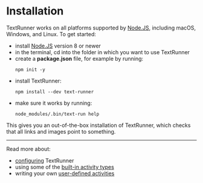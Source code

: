 # Installation

TextRunner works on all platforms supported by [Node.JS](https://nodejs.org),
including macOS, Windows, and Linux.
To get started:
- install [Node.JS](https://nodejs.org) version 8 or newer
- in the terminal,
  <a textrun="cd-into-empty-tmp-folder"> cd into the folder in which you want to use TextRunner
  </a>
- create a __package.json__ file, for example by running: <a textrun="run-consoleCommand">
  ```
  npm init -y
  ```
  </a>
- install TextRunner: <a textrun="run-console-command">
  ```
  npm install --dev text-runner
  ```
  </a>
- make sure it works by running: <a textrun="run-console-command">
  ```
  node_modules/.bin/text-run help
  ```
  </a>

This gives you an out-of-the-box installation of TextRunner,
which checks that all links and images point to something.
<a textrun="cd-back">
</a>

<hr>

Read more about:
- [configuring](configuration.md) TextRunner
- using some of the [built-in activity types](built-in-activity-types)
- writing your own [user-defined activities](user-defined-activities.md)
